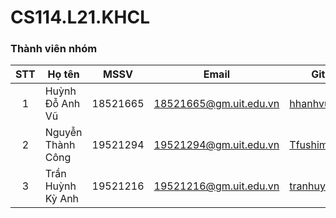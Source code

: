 # CS114.L21.KHCL

### Thành viên nhóm
| STT | Họ tên | MSSV | Email | Github |
| :---: | --- | --- | --- | --- |
| 1 | Huỳnh Đỗ Anh Vũ | 18521665 | 18521665@gm.uit.edu.vn | [hhanhvu99](https://github.com/hhanhvu99) |
| 2 | Nguyễn Thành Công | 19521294 | 19521294@gm.uit.edu.vn | [Tfushimura](https://github.com/Tfushimura) |
| 3 | Trần Huỳnh Kỳ Anh | 19521216 | 19521216@gm.uit.edu.vn | [tranhuynhkyanh](https://github.com/tranhuynhkyanh) |
